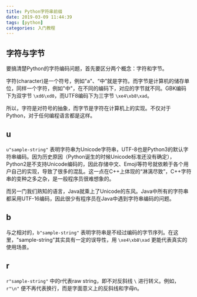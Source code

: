 ```yaml
---
title: Python字符串前缀
date: 2019-03-09 11:44:39
tags: [python]
categories: 入门教程
---
```


## 字符与字节

要搞清楚Python的字符编码问题，首先要区分两个概念：字符和字节。

字符(character)是一个符号，例如"a"、“中”就是字符。而字节是计算机的储存单位，同样一个字符，例如"中"，在不同的编码下，对应的字节就不同。GBK编码下为双字节 `\xd6\xd0`，而UTF8编码下为三字节 `\xe4\xb8\xad`。

所以，字符是对符号的抽象，而字节是字符在计算机上的实现。不仅对于Python，对于任何编程语言都是这样。

## u

`u"sample-string"` 表明字符串为Unicode字符串，UTF-8也是Python3的默认字符串编码。因为历史原因（Python诞生的时候Unicode标准还没有确定），Python2是不支持Unicode编码的，因此存储中文、Emoji等符号就依赖于各个用户自己的实现，导致了很多的混乱。这一点在C++上体现的“淋漓尽致”，C++字符串的变种之多之杂，是一般程序员很难想象的。

而另一门我们熟知的语言，Java就乘上了Unicode的东风。Java中所有的字符串都采用UTF-16编码，因此很少有程序员在Java中遇到字符串编码的问题。
<!-- more -->

## b

与之相对的，`b"sample-string"` 表明字符串是不经过编码的字节序列。在这里，"sample-string"其实具有一定的误导性，用 `\xe4\xb8\xad` 更能代表真实的使用场景。

## r

`r"sample-string"` 中的r代表raw string，即不对反斜线 `\` 进行转义。例如，`r"\n"` 便不再代表换行，而是字面意义上的反斜线和字母n。

